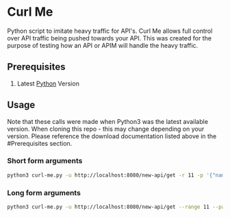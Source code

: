 # Curl Me

Python script to imitate heavy traffic for API's. Curl Me allows full control over API traffic being pushed towards your API. This was created for the purpose of testing how an API or APIM will handle the heavy traffic.

## Prerequisites

1. Latest [Python](https://www.python.org/downloads/) Version

## Usage

Note that these calls were made when Python3 was the latest available version. When cloning this repo - this may change depending on your version. Please reference the download documentation listed above in the #Prerequisites section.

### Short form arguments

```bash
python3 curl-me.py -u http://localhost:8080/new-api/get -r 11 -p '{"names": ["J.J.", "April"], "years": [25, 29]}' -h '{Authorization: 123asdasd983ikjv76h3h4j4jnaas}
```

### Long form arguments

```bash
python3 curl-me.py -u http://localhost:8080/new-api/get --range 11 --payload '{"names": ["J.J.", "April"], "years": [25, 29]}' --h '{Authorization: 123asdasd983ikjv76h3h4j4jnaas}
```